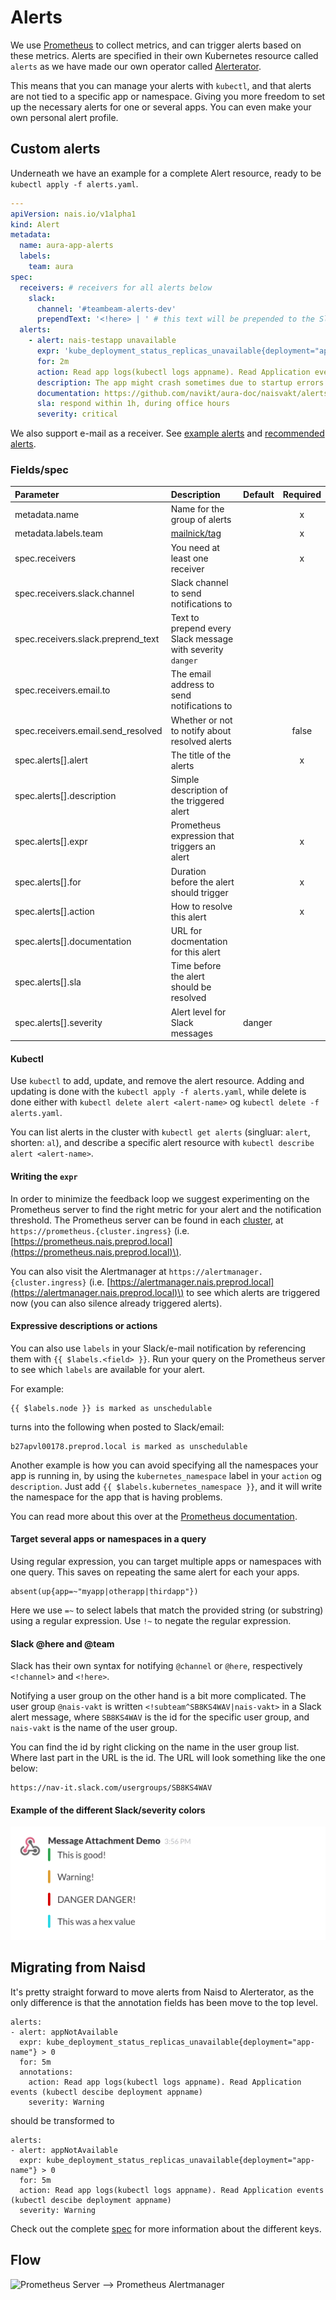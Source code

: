# Alerts

We use [Prometheus](https://prometheus.io/) to collect metrics, and can trigger alerts based on these metrics. Alerts are specified in their own Kubernetes resource called `alerts` as we have made our own operator called [Alerterator](https://github.com/nais/alerterator).

This means that you can manage your alerts with `kubectl`, and that alerts are not tied to a specific app or namespace. Giving you more freedom to set up the necessary alerts for one or several apps. You can even make your own personal alert profile.

## Custom alerts

Underneath we have an example for a complete Alert resource, ready to be `kubectl apply -f alerts.yaml`.

```yaml
---
apiVersion: nais.io/v1alpha1
kind: Alert
metadata:
  name: aura-app-alerts
  labels:
    team: aura
spec:
  receivers: # receivers for all alerts below
    slack:
      channel: '#teambeam-alerts-dev'
      prependText: '<!here> | ' # this text will be prepended to the Slack alert title
  alerts:
    - alert: nais-testapp unavailable
      expr: 'kube_deployment_status_replicas_unavailable{deployment="app-name"} > 0'
      for: 2m
      action: Read app logs(kubectl logs appname). Read Application events (kubectl descibe deployment appname)
      description: The app might crash sometimes due to startup errors
      documentation: https://github.com/navikt/aura-doc/naisvakt/alerts.md#app_unavailable
      sla: respond within 1h, during office hours
      severity: critical
```

We also support e-mail as a receiver. See [example alerts](observability/alerts/example_alerts.md) and [recommended alerts](observability/alerts/recommended_alerts.md).

### Fields/spec

| Parameter | Description | Default | Required |
| :--- | :--- | :--- | :---: |
| metadata.name | Name for the group of alerts |  | x |
| metadata.labels.team | [mailnick/tag](basics/teams.md) |  | x |
| spec.receivers | You need at least one receiver |  | x |
| spec.receivers.slack.channel | Slack channel to send notifications to |  |  |
| spec.receivers.slack.preprend\_text | Text to prepend every Slack message with severity `danger` |  |  |
| spec.receivers.email.to | The email address to send notifications to |  |  |
| spec.receivers.email.send\_resolved | Whether or not to notify about resolved alerts |  | false |
| spec.alerts\[\].alert | The title of the alerts |  | x |
| spec.alerts\[\].description | Simple description of the triggered alert |  |  |
| spec.alerts\[\].expr | Prometheus expression that triggers an alert |  | x |
| spec.alerts\[\].for | Duration before the alert should trigger |  | x |
| spec.alerts\[\].action | How to resolve this alert |  | x |
| spec.alerts\[\].documentation | URL for docmentation for this alert |  |  |
| spec.alerts\[\].sla | Time before the alert should be resolved |  |  |
| spec.alerts\[\].severity | Alert level for Slack messages | danger |  |

#### Kubectl

Use `kubectl` to add, update, and remove the alert resource. Adding and updating is done with the `kubectl apply -f alerts.yaml`, while delete is done either with `kubectl delete alert <alert-name>` og `kubectl delete -f alerts.yaml`.

You can list alerts in the cluster with `kubectl get alerts` \(singluar: `alert`, shorten: `al`\), and describe a specific alert resource with `kubectl describe alert <alert-name>`.

#### Writing the `expr`

In order to minimize the feedback loop we suggest experimenting on the Prometheus server to find the right metric for your alert and the notification threshold. The Prometheus server can be found in each [cluster](/#nais-clusters), at `https://prometheus.{cluster.ingress}` \(i.e. [https://prometheus.nais.preprod.local](https://prometheus.nais.preprod.local)\).

You can also visit the Alertmanager at `https://alertmanager.{cluster.ingress}` \(i.e. [https://alertmanager.nais.preprod.local](https://alertmanager.nais.preprod.local)\) to see which alerts are triggered now \(you can also silence already triggered alerts\).

#### Expressive descriptions or actions

You can also use `labels` in your Slack/e-mail notification by referencing them with `{{ $labels.<field> }}`. Run your query on the Prometheus server to see which `labels` are available for your alert.

For example:

```text
{{ $labels.node }} is marked as unschedulable
```

turns into the following when posted to Slack/email:

```text
b27apvl00178.preprod.local is marked as unschedulable
```

Another example is how you can avoid specifying all the namespaces your app is running in, by using the `kubernetes_namespace` label in your `action` og `description`. Just add `{{ $labels.kubernetes_namespace }}`, and it will write the namespace for the app that is having problems.

You can read more about this over at the [Prometheus documentation](https://prometheus.io/docs/prometheus/latest/configuration/alerting_rules/#templating).

#### Target several apps or namespaces in a query

Using regular expression, you can target multiple apps or namespaces with one query. This saves on repeating the same alert for each your apps.

```text
absent(up{app=~"myapp|otherapp|thirdapp"})
```

Here we use `=~` to select labels that match the provided string \(or substring\) using a regular expression. Use `!~` to negate the regular expression.

#### Slack @here and @team

Slack has their own syntax for notifying `@channel` or `@here`, respectively `<!channel>` and `<!here>`.

Notifying a user group on the other hand is a bit more complicated. The user group `@nais-vakt` is written `<!subteam^SB8KS4WAV|nais-vakt>` in a Slack alert message, where `SB8KS4WAV` is the id for the specific user group, and `nais-vakt` is the name of the user group.

You can find the id by right clicking on the name in the user group list. Where last part in the URL is the id. The URL will look something like the one below:

```text
https://nav-it.slack.com/usergroups/SB8KS4WAV
```

#### Example of the different Slack/severity colors

![Slack colors](../../.gitbook/assets/attachment_color.png)

## Migrating from Naisd

It's pretty straight forward to move alerts from Naisd to Alerterator, as the only difference is that the annotation fields has been move to the top level.

```text
alerts:
- alert: appNotAvailable
  expr: kube_deployment_status_replicas_unavailable{deployment="app-name"} > 0
  for: 5m
  annotations:
    action: Read app logs(kubectl logs appname). Read Application events (kubectl descibe deployment appname)
    severity: Warning
```

should be transformed to

```text
alerts:
- alert: appNotAvailable
  expr: kube_deployment_status_replicas_unavailable{deployment="app-name"} > 0
  for: 5m
  action: Read app logs(kubectl logs appname). Read Application events (kubectl descibe deployment appname)
  severity: Warning
```

Check out the complete [spec](#fields-spec) for more information about the different keys.

## Flow

![Prometheus Server --> Prometheus Alertmanager](../../.gitbooks/assets/prometheus_alertmanager_overview.png)
